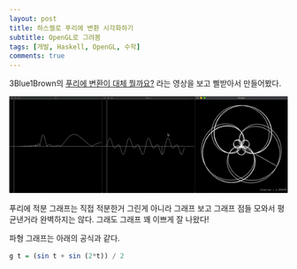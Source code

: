 ```yaml
---
layout: post
title: 하스켈로 푸리에 변환 시각화하기
subtitle: OpenGL로 그려봄
tags: [개발, Haskell, OpenGL, 수학]
comments: true
---
```

3Blue1Brown의 [푸리에 변환이 대체 뭘까요?](https://youtu.be/spUNpyF58BY) 라는 영상을 보고 삘받아서 만들어봤다.

![](/post-img/fourier-series-1.gif)

푸리에 적분 그래프는 직접 적분한거 그린게 아니라 그래프 보고 그래프 점들 모와서 평균낸거라 완벽하지는 않다.
그래도 그래프 꽤 이쁘게 잘 나왔다!

파형 그래프는 아래의 공식과 같다.
```haskell
g t = (sin t + sin (2*t)) / 2
```